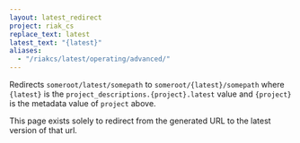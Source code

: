 ```yaml
---
layout: latest_redirect
project: riak_cs
replace_text: latest
latest_text: "{latest}"
aliases:
  - "/riakcs/latest/operating/advanced/"
---
```


Redirects `someroot/latest/somepath` to `someroot/{latest}/somepath` 
where `{latest}` is the `project_descriptions.{project}.latest` value
and `{project}` is the metadata value of `project` above.

This page exists solely to redirect from the generated URL to the latest version of
that url.



